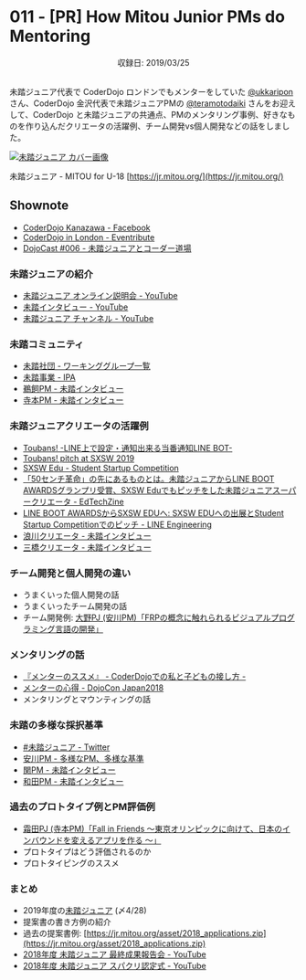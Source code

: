 # 011 - [PR] How Mitou Junior PMs do Mentoring
<div style="text-align: center;">収録日: 2019/03/25</div><br>

未踏ジュニア代表で CoderDojo ロンドンでもメンターをしていた [@ukkaripon](https://twitter.com/ukkaripon) さん、CoderDojo 金沢代表で未踏ジュニアPMの [@teramotodaiki](https://twitter.com/teramotodaiki) さんをお迎えして、CoderDojo と未踏ジュニアの共通点、PMのメンタリング事例、好きなものを作り込んだクリエータの活躍例、チーム開発vs個人開発などの話をしました。

[![未踏ジュニア カバー画像](https://coderdojo.jp/podcasts/mitoujr_cover.jpg)](https://jr.mitou.org/)

未踏ジュニア - MITOU for U-18
[https://jr.mitou.org/](https://jr.mitou.org/)

## Shownote

- [CoderDojo Kanazawa - Facebook](https://www.facebook.com/coderdojo.kanazawa/)
- [CoderDojo in London - Eventribute](https://www.eventbrite.com/d/united-kingdom--london/coder-dojo/)
- [DojoCast #006 - 未踏ジュニアとコーダー道場](/podcasts/6)

### 未踏ジュニアの紹介

- [未踏ジュニア オンライン説明会 - YouTube](https://www.youtube.com/playlist?list=PLNObH2jlC6lfFCBZeq10OrpsEOdSGkkBd&disable_polymer=trueA)
- [未踏インタビュー - YouTube](https://www.youtube.com/playlist?list=PLNObH2jlC6leiUTypiJYO2zUcwBg7M0Bg)
- [未踏ジュニア チャンネル - YouTube](https://www.youtube.com/channel/UCYHl353XT5aTdKMLJ-xxZoQ/)

### 未踏コミュニティ

- [未踏社団 - ワーキンググループ一覧](https://www.mitou.org/projects/index.html)
- [未踏事業 - IPA](https://www.ipa.go.jp/jinzai/mitou/portal_index.html)
- [鵜飼PM - 未踏インタビュー](https://www.youtube.com/watch?v=GgJmBKaUzGs)
- [寺本PM - 未踏インタビュー](https://www.youtube.com/watch?v=xLfofvH9lkY)

### 未踏ジュニアクリエータの活躍例

- [Toubans! -LINE上で設定・通知出来る当番通知LINE BOT-](https://www.toubans.com/)
- [Toubans! pitch at SXSW 2019](https://www.youtube.com/watch?v=EZvmIcmtWoE)
- [SXSW Edu - Student Startup Competition](https://www.sxswedu.com/competitions/student-startup/)
- [「50センチ革命」の先にあるものとは。未踏ジュニアからLINE BOOT AWARDSグランプリ受賞、SXSW Eduでもピッチをした未踏ジュニアスーパークリエータ - EdTechZine](https://edtechzine.jp/article/detail/1976)
- [LINE BOOT AWARDSからSXSW EDUへ: SXSW EDUへの出展とStudent Startup Competitionでのピッチ - LINE Engineering](https://engineering.linecorp.com/ja/blog/sxsw-report-2019/)
- [浪川クリエータ - 未踏インタビュー](https://www.youtube.com/watch?v=EPtyCPsyHx4)
- [三橋クリエータ - 未踏インタビュー](https://www.youtube.com/watch?v=BXUAKsAEMqI)

### チーム開発と個人開発の違い
- うまくいった個人開発の話
- うまくいったチーム開発の話
- チーム開発例: [大野PJ (安川PM)「FRPの概念に触れられるビジュアルプログラミング言語の開発」](https://www.youtube.com/watch?v=fejZIj2K9A8)

### メンタリングの話

- [『メンターのススメ』 - CoderDojoでの私と子どもの接し方 -](https://speakerdeck.com/ippey/mentafalsesusume-coderdojodefalsesi-tozi-domofalsejie-sifang)
- [メンターの心得 - DojoCon Japan2018](https://www.slideshare.net/tomoyukisugita/dojocon-japan2018)
- メンタリングとマウンティングの話

### 未踏の多様な採択基準

- [#未踏ジュニア - Twitter](https://twitter.com/search?f=tweets&vertical=default&q=%E6%9C%AA%E8%B8%8F%E3%82%B8%E3%83%A5%E3%83%8B%E3%82%A2)
- [安川PM - 多様なPM、多様な基準](https://www.youtube.com/watch?v=flpEmF_fInI)
- [関PM - 未踏インタビュー](https://www.youtube.com/watch?v=xtutSXIB5ms)
- [和田PM - 未踏インタビュー](https://www.youtube.com/watch?v=b3EezuRxvIk)

### 過去のプロトタイプ例とPM評価例

- [霜田PJ (寺本PM)「Fall in Friends ～東京オリンピックに向けて、日本のインバウンドを変えるアプリを作る ～」](https://www.youtube.com/watch?v=Xr2Jeb5cf7o)
- プロトタイプはどう評価されるのか
- プロトタイピングのススメ

### まとめ

- 2019年度の[未踏ジュニア](https://jr.mitou.org/) (〆4/28)
- 提案書の書き方例の紹介
- 過去の提案書例: [https://jr.mitou.org/asset/2018_applications.zip](https://jr.mitou.org/asset/2018_applications.zip)
- [2018年度 未踏ジュニア 最終成果報告会 - YouTube](https://www.youtube.com/playlist?list=PLNObH2jlC6lcSqeKW9CFm6N1JdrP2Trt3)
- [2018年度 未踏ジュニア スパクリ認定式 - YouTube](https://www.youtube.com/playlist?list=PLNObH2jlC6lcEV1hwnEGMDEujOwYCjEAz)
